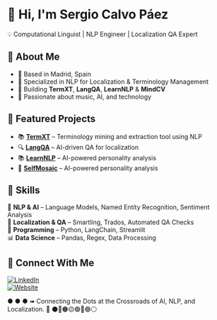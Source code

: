 # 👋 Hi, I'm Sergio Calvo Páez
💡 Computational Linguist | NLP Engineer | Localization QA Expert

## 🔹 About Me
- 📍 Based in Madrid, Spain
- 🎯 Specialized in NLP for Localization & Terminology Management
- 🚀 Building **TermXT**, **LangQA**, **LearnNLP** & **MindCV** 
- 🎵 Passionate about music, AI, and technology

## 🔹 Featured Projects
- 📚 [**TermXT**](https://github.com/sercalvo/TermXT) – Terminology mining and extraction tool using NLP
- 🔍 [**LangQA**](https://github.com/sercalvo/langQA) – AI-driven QA for localization
- 📚 [**LearnNLP**](https://github.com/sercalvo/LearnNLP) – AI-powered personality analysis
- 🧠 [**SelfMosaic**](https://github.com/sercalvo/SelfMosaic) – AI-powered personality analysis

## 🔹 Skills
🚀 **NLP & AI** – Language Models, Named Entity Recognition, Sentiment Analysis  
🔧 **Localization & QA** – Smartling, Trados, Automated QA Checks  
📌 **Programming** – Python, LangChain, Streamlit  
📊 **Data Science** – Pandas, Regex, Data Processing  

## 🔹 Connect With Me
[![LinkedIn](https://img.shields.io/badge/LinkedIn-Profile-blue?logo=linkedin)](https://www.linkedin.com/in/sergiocalvopaez/)  
[![Website](https://img.shields.io/badge/Website-Veriloquium-blue)](https://www.veriloquium.com)

● ● ● ➠ Connecting the Dots at the Crossroads of AI, NLP, and Localization. 🚀
⚫🔴🟠🟡🟢🔵🟣⚪

